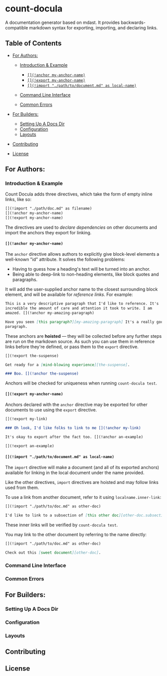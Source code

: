 # count-docula

A documentation generator based on mdast. It provides backwards-compatible
markdown syntax for exporting, importing, and declaring links.

## Table of Contents

-   [For Authors:](#for-authors)

    -   [Introduction & Example](#introduction--example)

        -   [`[](!anchor my-anchor-name)`](#anchor-my-anchor-name)
        -   [`[](!export my-anchor-name)`](#export-my-anchor-name)
        -   [`[](!import "./path/to/document.md" as local-name)`](#import-pathtodocumentmd-as-local-name)

    -   [Command Line Interface](#command-line-interface)

    -   [Common Errors](#common-errors)

-   [For Builders:](#for-builders)

    -   [Setting Up A Docs Dir](#setting-up-a-docs-dir)
    -   [Configuration](#configuration)
    -   [Layouts](#layouts)

-   [Contributing](#contributing)

-   [License](#license)

## For Authors:

### Introduction & Example

Count Docula adds three directives, which take the form of empty inline links,
like so:

```markdown
[](!import "./path/doc.md" as filename)
[](!anchor my-anchor-name)
[](!export my-anchor-name)
```

The directives are used to _declare dependencies_ on other documents and import
the anchors they export for linking.

#### `[](!anchor my-anchor-name)`

The `anchor` directive allows authors to explicitly give block-level elements a
well-known "id" attribute. It solves the following problems:

-   Having to guess how a heading's text will be turned into an anchor.
-   Being able to deep-link to non-heading elements, like block quotes and
    paragraphs.

It will add the user-supplied anchor name to the closest surrounding block
element, and will be available for _reference links_. For example:

```markdown
This is a very descriptive paragraph that I'd like to reference. It's
incredible the amount of care and attention it took to write. I am
amazed. [](!anchor my-amazing-paragraph)

Have you seen [this paragraph?][my-amazing-paragraph] It's a really good
paragraph.
```

These anchors are **hoisted** — they will be collected before any further
steps are run on the markdown source. As such you can use them in reference
links before they're defined, or pass them to the `export` directive.

```markdown
[](!export the-suspense)

Get ready for a [mind-blowing experience][the-suspense].

### Boo. [](!anchor the-suspense)
```

Anchors will be checked for uniqueness when running `count-docula test`.

#### `[](!export my-anchor-name)`

Anchors declared with the `anchor` directive may be exported for other
documents to use using the `export` directive.

```markdown
[](!export my-link)

### Oh look, I'd like folks to link to me [](!anchor my-link)

It's okay to export after the fact too. [](!anchor an-example)

[](!export an-example)
```

#### `[](!import "./path/to/document.md" as local-name)`

The `import` directive will make a document (and all of its exported
anchors) available for linking in the local document under the name
provided.

Like the other directives, `import` directives are hoisted and may
follow links used from them.

To use a link from another document, refer to it using `localname.inner-link`:

```markdown
[](!import "./path/to/doc.md" as other-doc)

I'd like to link to a subsection of [this other doc][other-doc.subsection].
```

These inner links will be verified by `count-docula test`.

You may link to the other document by referring to the name directly:

```markdown
[](!import "./path/to/doc.md" as other-doc)

Check out this [sweet document][other-doc].
```

### Command Line Interface

### Common Errors

## For Builders:

### Setting Up A Docs Dir

### Configuration

### Layouts

## Contributing

## License
